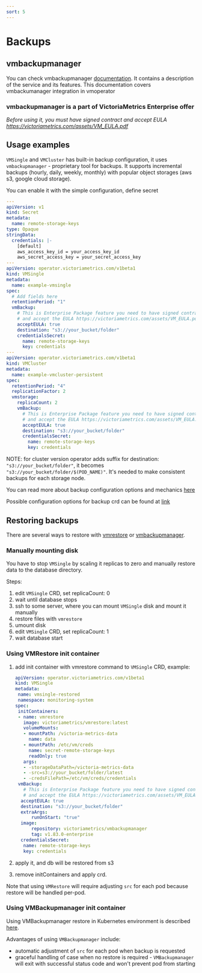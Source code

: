 ```yaml
---
sort: 5
---
```


# Backups

## vmbackupmanager

You can check vmbackupmanager [documentation](https://docs.victoriametrics.com/vmbackupmanager.html). It contains a description of the service and its features. This documentation covers vmbackumanager integration in vmoperator

### vmbackupmanager is a part of VictoriaMetrics Enterprise offer

*Before using it, you must have signed contract and accept EULA https://victoriametrics.com/assets/VM_EULA.pdf*

## Usage examples

`VMSingle` and `VMCluster` has built-in backup configuration, it uses `vmbackupmanager` - proprietary tool for backups.
It supports incremental backups (hourly, daily, weekly, monthly) with popular object storages (aws s3, google cloud storage).

You can enable it with the simple configuration, define secret


```yaml
---
apiVersion: v1
kind: Secret
metadata:
  name: remote-storage-keys
type: Opaque
stringData:
  credentials: |-
    [default]
    aws_access_key_id = your_access_key_id
    aws_secret_access_key = your_secret_access_key
---
apiVersion: operator.victoriametrics.com/v1beta1
kind: VMSingle
metadata:
  name: example-vmsingle
spec:
  # Add fields here
  retentionPeriod: "1"
  vmBackup:
    # This is Enterprise Package feature you need to have signed contract to use it
    # and accept the EULA https://victoriametrics.com/assets/VM_EULA.pdf
    acceptEULA: true
    destination: "s3://your_bucket/folder"
    credentialsSecret:
      name: remote-storage-keys
      key: credentials
---
apiVersion: operator.victoriametrics.com/v1beta1
kind: VMCluster
metadata:
  name: example-vmcluster-persistent
spec:
  retentionPeriod: "4"
  replicationFactor: 2
  vmstorage:
    replicaCount: 2
    vmBackup:
      # This is Enterprise Package feature you need to have signed contract to use it
      # and accept the EULA https://victoriametrics.com/assets/VM_EULA.pdf
      acceptEULA: true
      destination: "s3://your_bucket/folder"
      credentialsSecret:
        name: remote-storage-keys
        key: credentials
``` 


NOTE: for cluster version operator adds suffix for destination: `"s3://your_bucket/folder"`, it becomes `"s3://your_bucket/folder/$(POD_NAME)"`. 
It's needed to make consistent backups for each storage node.

You can read more about backup configuration options and mechanics [here](https://docs.victoriametrics.com/vmbackup.html)

Possible configuration options for backup crd can be found at [link](https://docs.victoriametrics.com/operator/api.html#vmbackup)
 
 
## Restoring backups

There are several ways to restore with [vmrestore](https://docs.victoriametrics.com/vmrestore.html) or [vmbackupmanager](https://docs.victoriametrics.com/vmbackupmanager.html).
 

### Manually mounting disk
You have to stop `VMSingle` by scaling it replicas to zero and manually restore data to the database directory.

Steps:
1. edit `VMSingle` CRD, set replicaCount: 0
2. wait until database stops
3. ssh to some server, where you can mount `VMSingle` disk and mount it manually
4. restore files with `vmrestore`
5. umount disk
6. edit `VMSingle` CRD, set replicaCount: 1
7. wait database start
 
### Using VMRestore init container

1. add init container with vmrestore command to `VMSingle` CRD, example:

    ```yaml
    apiVersion: operator.victoriametrics.com/v1beta1
    kind: VMSingle
    metadata:
     name: vmsingle-restored
     namespace: monitoring-system
    spec:
     initContainers:
     - name: vmrestore
       image: victoriametrics/vmrestore:latest
       volumeMounts:
       - mountPath: /victoria-metrics-data
         name: data
       - mountPath: /etc/vm/creds
         name: secret-remote-storage-keys
         readOnly: true
       args:
       - -storageDataPath=/victoria-metrics-data
       - -src=s3://your_bucket/folder/latest
       - -credsFilePath=/etc/vm/creds/credentials
     vmBackup:
       # This is Enterprise Package feature you need to have signed contract to use it
       # and accept the EULA https://victoriametrics.com/assets/VM_EULA.pdf
      acceptEULA: true
      destination: "s3://your_bucket/folder"
      extraArgs:
          runOnStart: "true"
      image:
          repository: victoriametrics/vmbackupmanager
          tag: v1.83.0-enterprise
      credentialsSecret:
       name: remote-storage-keys
       key: credentials
    ```
2. apply it, and db will be restored from s3

3. remove initContainers and apply crd.

Note that using `VMRestore` will require adjusting `src` for each pod because restore will be handled per-pod.

### Using VMBackupmanager init container

Using VMBackupmanager restore in Kubernetes environment is described [here](https://docs.victoriametrics.com/vmbackupmanager.html#how-to-restore-in-kubernetes).

Advantages of using `VMBackupmanager` include:
- automatic adjustment of `src` for each pod when backup is requested
- graceful handling of case when no restore is required - `VMBackupmanager` will exit with successful status code and won't prevent pod from starting
